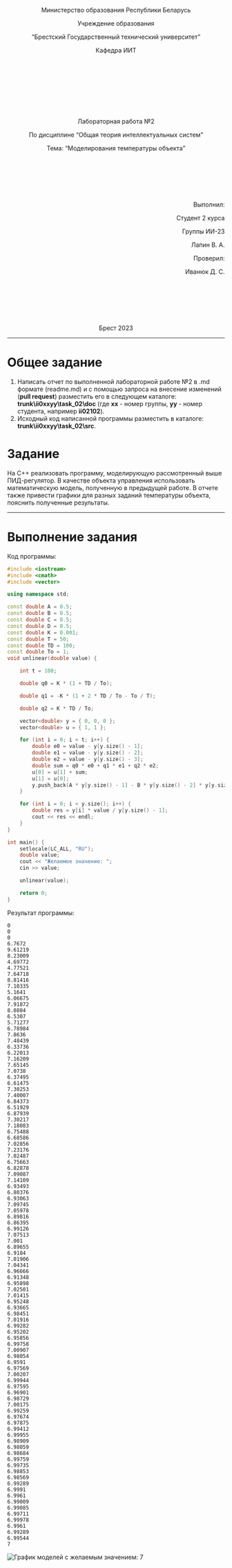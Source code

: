 <p align="center"> Министерство образования Республики Беларусь</p>
<p align="center">Учреждение образования</p>
<p align="center">“Брестский Государственный технический университет”</p>
<p align="center">Кафедра ИИТ</p>
<br><br><br><br><br><br><br>
<p align="center">Лабораторная работа №2</p>
<p align="center">По дисциплине “Общая теория интеллектуальных систем”</p>
<p align="center">Тема: “Моделирования температуры объекта”</p>
<br><br><br><br><br>
<p align="right">Выполнил:</p>
<p align="right">Студент 2 курса</p>
<p align="right">Группы ИИ-23</p>
<p align="right">Лапин В. А.</p>
<p align="right">Проверил:</p>
<p align="right">Иванюк Д. С.</p>
<br><br><br><br><br>
<p align="center">Брест 2023</p>

---

# Общее задание #
1. Написать отчет по выполненной лабораторной работе №2 в .md формате (readme.md) и с помощью запроса на внесение изменений (**pull request**) разместить его в следующем каталоге: **trunk\ii0xxyy\task_02\doc** (где **xx** - номер группы, **yy** - номер студента, например **ii02102**).
2. Исходный код написанной программы разместить в каталоге: **trunk\ii0xxyy\task_02\src**.

# Задание #
На C++ реализовать программу, моделирующую рассмотренный выше ПИД-регулятор.  В качестве объекта управления использовать математическую модель, полученную в предыдущей работе.
В отчете также привести графики для разных заданий температуры объекта, пояснить полученные результаты.

---

# Выполнение задания #

Код программы:
```C++
#include <iostream>
#include <cmath>
#include <vector>

using namespace std;

const double A = 0.5;
const double B = 0.5;
const double C = 0.5;
const double D = 0.5;
const double K = 0.001;
const double T = 50;
const double TD = 100;
const double To = 1;
void unlinear(double value) {

    int t = 100;

    double q0 = K * (1 + TD / To);

    double q1 = -K * (1 + 2 * TD / To - To / T);

    double q2 = K * TD / To;

    vector<double> y = { 0, 0, 0 };
    vector<double> u = { 1, 1 };

    for (int i = 0; i < t; i++) {
        double e0 = value - y[y.size() - 1];
        double e1 = value - y[y.size() - 2];
        double e2 = value - y[y.size() - 3];
        double sum = q0 * e0 + q1 * e1 + q2 * e2;
        u[0] = u[1] + sum;
        u[1] = u[0];
        y.push_back(A * y[y.size() - 1] - B * y[y.size() - 2] * y[y.size() - 2] + C * u[0] + D * sin(u[1]));
    }

    for (int i = 0; i < y.size(); i++) {
        double res = y[i] * value / y[y.size() - 1];
        cout << res << endl;
    }
}

int main() {
    setlocale(LC_ALL, "RU");
    double value;
    cout << "Желаемое значение: ";
    cin >> value;

    unlinear(value);

    return 0;
}
```     

Результат программы:

    0
    0
    0
    6.7672
    9.61219
    8.23009
    4.69772
    4.77521
    7.64718
    8.81416
    7.10335
    5.1641
    6.06675
    7.91872
    8.0804
    6.5307
    5.71277
    6.78984
    7.8636
    7.48439
    6.33736
    6.22013
    7.16209
    7.65145
    7.0738
    6.37495
    6.61475
    7.30253
    7.40007
    6.84373
    6.51929
    6.87939
    7.30217
    7.18083
    6.75488
    6.68586
    7.02856
    7.23176
    7.02487
    6.75663
    6.82878
    7.09087
    7.14109
    6.93493
    6.80376
    6.93063
    7.09745
    7.05978
    6.89816
    6.86395
    6.99126
    7.07513
    7.001
    6.89655
    6.9184
    7.01906
    7.04341
    6.96666
    6.91348
    6.95898
    7.02501
    7.01415
    6.95248
    6.93665
    6.98451
    7.01916
    6.99282
    6.95202
    6.95856
    6.99758
    7.00907
    6.98054
    6.9591
    6.97569
    7.00207
    6.99944
    6.97595
    6.96901
    6.98729
    7.00175
    6.99259
    6.97674
    6.97875
    6.99412
    6.99955
    6.98909
    6.98059
    6.98684
    6.99759
    6.99735
    6.98853
    6.98569
    6.99289
    6.9991
    6.9961
    6.99009
    6.99085
    6.99711
    6.99978
    6.9961
    6.99289
    6.99544
    7
 ![График моделей с желаемым значением: 7](grafik1.png)
